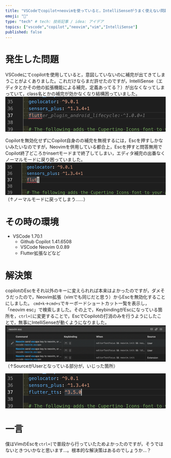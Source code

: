 ```yaml
---
title: "VSCodeでcopilot+neovimを使っていると，IntelliSenseがうまく使えない問題の回避策"
emoji: "🤖"
type: "tech" # tech: 技術記事 / idea: アイデア
topics: ["vscode","copilot","neovim","vim","IntelliSense"]
published: false
---
```


# 発生した問題
VSCodeにてcopilotを使用していると，意図していないのに補完が出てきてしまうことがよくありました。これだけならまだ許せたのですが，IntelliSense（エディタとかその他の拡張機能による補完，定義あってる？）が出なくなってしまっていて，class名とかの補完が効かなくなり結構困っていました。
![oi](/images/copilot-vscode-autocomplete/omg.png)

Copilotを無効化せずにCopilot自身のの補完を無視するには，Escを押すしかないみたいなのですが，Neovimを併用している都合上，Escを押すと問答無用でCopilot終了どころかinsertモードまで終了してしまい，エディタ補完の出番なくノーマルモードに戻り困っていました。
![ノーマルモードに戻ってしまった](/images/copilot-vscode-autocomplete/omg-vim.png)
（↑ノーマルモードに戻ってしまう……）

# その時の環境
- VSCode 1.70.1
    - Github Copilot 1.41.6508
    - VSCode Neovim 0.0.89
    - Flutter拡張などなど


# 解決策
copilotのEscをそれ以外のキーに変えられれば本来はよかったのですが，ダメそうだったので，Neovim拡張（vimでも同じだと思う）からEscを無効化することにしました。
`cmd+k`→`cmd+s`でキーボードショートカット一覧を表示し，「neovim esc」で検索しました。その上で，KeybindingがEscになっている箇所を，`ctrl+[`に変更することで，EscでCopilotの打消のみを行うようにしたことで，無事にIntelliSenseが動くようになりました。
![fix](/images/copilot-vscode-autocomplete/fix.png)
（↑SourceがUserとなっている部分が，いじった箇所）

![わーい](/images/copilot-vscode-autocomplete/lgtm.png)

# 一言
僕はVimのEscを`ctrl+[`で普段から行っていたためよかったのですが，そうではないときついかなと思います…。根本的な解決策はあるのでしょうか…？
